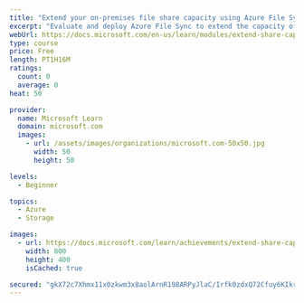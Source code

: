 ```yaml
---
title: "Extend your on-premises file share capacity using Azure File Sync"
excerpt: "Evaluate and deploy Azure File Sync to extend the capacity of your on-premises file share."
webUrl: https://docs.microsoft.com/en-us/learn/modules/extend-share-capacity-with-azure-file-sync/
type: course
price: Free
length: PT1H16M
ratings:
  count: 0
  average: 0
heat: 50

provider:
  name: Microsoft Learn
  domain: microsoft.com
  images:
    - url: /assets/images/organizations/microsoft.com-50x50.jpg
      width: 50
      height: 50

levels:
  - Beginner

topics:
  - Azure
  - Storage

images:
  - url: https://docs.microsoft.com/learn/achievements/extend-share-capacity-with-azure-file-sync-social.png
    width: 800
    height: 400
    isCached: true

secured: "gkX72c7Xhmx11x0zkwm3x8aolArnR198ARPyJlaC/Irfk0zdxQ72Cfuy6KIkrRrgrpbMd44jAuRChx+RiqRsxB5RlBNWgPUKZaE+hI+ETwJ3+thDSVzl4S8f/zZmi/oYnw2LAdntih2rOLmRgJbfupn3kPWr2XLWNqMFSVNBiRTIKXchoKtzCIvfCtYBeite+QhsSWXvogCMC3qckoRAgmuhm/8dirpxzwW5wQNnbiVsUE77igJEkWD886nmundOMpXsu7Vt1t3ju6nB2dKrJsGgrSoZtNSv++wMj955gNwWisA8GHfma23iSujqwOI1lHK5nTc2GRuo7QpShB51yeQJoBdBrSQx4/UtEC0zxIiZyYbWPZrB9GtAnrAUNPAbgZF1aIzWUZBHcsVgTdiMmzI1l0QCqdMRm8GzuczkDt8=;MiwTfGnhVLGIoJfsXkzT/w=="
---
```


